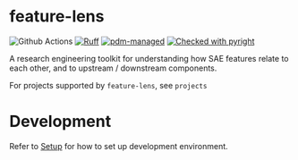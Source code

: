 # feature-lens
![Github Actions](https://github.com/dtch1997/feature-lens/actions/workflows/tests.yaml/badge.svg)
[![Ruff](https://img.shields.io/endpoint?url=https://raw.githubusercontent.com/astral-sh/ruff/main/assets/badge/v2.json)](https://github.com/astral-sh/ruff)
[![pdm-managed](https://img.shields.io/badge/pdm-managed-blueviolet)](https://pdm-project.org)
[![Checked with pyright](https://microsoft.github.io/pyright/img/pyright_badge.svg)](https://microsoft.github.io/pyright/)

A research engineering toolkit for understanding how SAE features relate to each other, and to upstream / downstream components. 

For projects supported by `feature-lens`, see `projects`

# Development

Refer to [Setup](docs/setup.md) for how to set up development environment.
